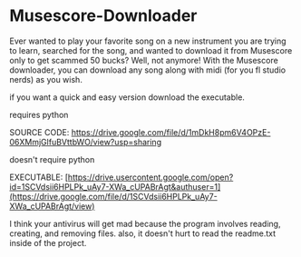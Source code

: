 # Musescore-Downloader
Ever wanted to play your favorite song on a new instrument you are trying to learn, searched for the song, and wanted to download it from Musescore only to get scammed 50 bucks? Well, not anymore! With the Musescore downloader, you can download any song along with midi (for you fl studio nerds) as you wish.

if you want a quick and easy version download the executable.

requires python

SOURCE CODE: https://drive.google.com/file/d/1mDkH8pm6V4OPzE-06XMmjGlfuBVttbWO/view?usp=sharing

doesn't require python

EXECUTABLE: [https://drive.usercontent.google.com/open?id=1SCVdsii6HPLPk_uAy7-XWa_cUPABrAgt&authuser=1](https://drive.google.com/file/d/1SCVdsii6HPLPk_uAy7-XWa_cUPABrAgt/view)

I think your antivirus will get mad because the program involves reading, creating, and removing files.
also, it doesn't hurt to read the readme.txt inside of the project.
